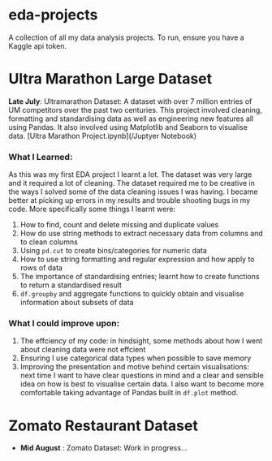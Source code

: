 # eda-projects

A collection of all my data analysis projects. To run, ensure you have a Kaggle api token.
# Ultra Marathon Large Dataset
**Late July**: Ultramarathon Dataset: A dataset with over 7 million entries of UM competitors over the past two centuries. This project involved cleaning, formatting and standardising data as well as engineering new features all using Pandas. It also involved using Matplotlib and Seaborn to visualise data. [Ultra Marathon Project.ipynb](/Juptyer Notebook)
### What I Learned: 
As this was my first EDA project I learnt a lot. The dataset was very large and it required a lot of cleaning. The dataset required me to be creative in the ways I solved some of the data cleaning issues I was having. I became better at picking up errors in my results and trouble shooting bugs in my code. More specifically some things I learnt were: 
  1. How to find, count and delete missing and duplicate values
  2. How do use string methods to extract necessary data from columns and to clean columns
  3. Using `pd.cut` to create bins/categories for numeric data
  4. How to use string formatting and regular expression and how apply to rows of data
  5. The importance of standardising entries; learnt how to create functions to return a standardised result
  6. `df.groupby` and aggregate functions to quickly obtain and visualise information about subsets of data
### What I could improve upon: 
  1. The effciency of my code: in hindsight, some methods about how I went about cleaning data were not effcient
  2. Ensuring I use categorical data types when possible to save memory
  3. Improving the presentation and motive behind certain visualisations: next time I want to have clear questions in mind and a clear and sensible idea on how is best to visualise certain data. I also want to become more comfortable taking advantage of Pandas built in `df.plot` method.
# Zomato Restaurant Dataset
- **Mid August** : Zomato Dataset: Work in progress...
